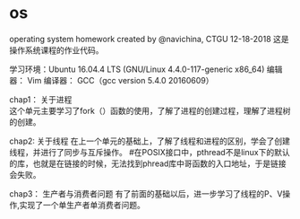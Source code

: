# os
operating system homework
created by @navichina, CTGU 12-18-2018
这是操作系统课程的作业代码。

学习环境：Ubuntu 16.04.4 LTS (GNU/Linux 4.4.0-117-generic x86_64)
编辑器：  Vim
编译器：  GCC（gcc version 5.4.0 20160609）


chap1： 关于进程  
  这个单元主要学习了fork（）函数的使用，了解了进程的创建过程，理解了进程树的创建。
  
chap2:  关于线程
  在上一个单元的基础上，了解了线程和进程的区别，学会了创建线程，并进行了同步与互斥操作。
  #在POSIX接口中，pthread不是linux下的默认的库，也就是在链接的时候，无法找到phread库中哥函数的入口地址，于是链接会失败。
  
chap3： 生产者与消费者问题
  有了前面的基础以后，进一步学习了线程的P、V操作,实现了一个单生产者单消费者问题。
